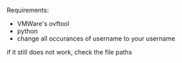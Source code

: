 Requirements:
- VMWare's ovftool
- python
- change all occurances of username to your username

if it still does not work, check the file paths
